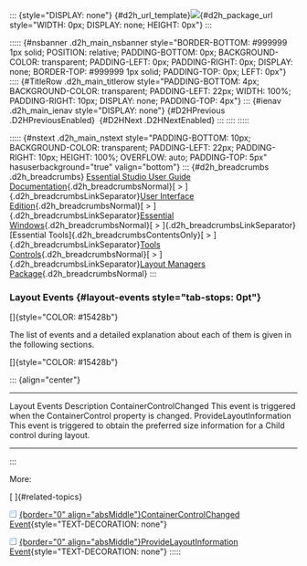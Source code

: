 ::: {style="DISPLAY: none"}
[](ms-xhelp:///?Id=d2h_url_template){#d2h_url_template}![](!package_url!){#d2h_package_url style="WIDTH: 0px; DISPLAY: none; HEIGHT: 0px"}
:::

::::: {#nsbanner .d2h_main_nsbanner style="BORDER-BOTTOM: #999999 1px solid; POSITION: relative; PADDING-BOTTOM: 0px; BACKGROUND-COLOR: transparent; PADDING-LEFT: 0px; PADDING-RIGHT: 0px; DISPLAY: none; BORDER-TOP: #999999 1px solid; PADDING-TOP: 0px; LEFT: 0px"}
:::: {#TitleRow .d2h_main_titlerow style="PADDING-BOTTOM: 4px; BACKGROUND-COLOR: transparent; PADDING-LEFT: 22px; WIDTH: 100%; PADDING-RIGHT: 10px; DISPLAY: none; PADDING-TOP: 4px"}
::: {#ienav .d2h_main_ienav style="DISPLAY: none"}
[](ms-xhelp:///?Id=4e1d676c-3744-4a08-a8c8-aa3dc5249b75){#D2HPrevious .D2HPreviousEnabled}  [](ms-xhelp:///?Id=d0c423b0-fbf6-4d7b-955a-14b86c0dccac){#D2HNext .D2HNextEnabled}
:::
::::
:::::

::::: {#nstext .d2h_main_nstext style="PADDING-BOTTOM: 10px; BACKGROUND-COLOR: transparent; PADDING-LEFT: 22px; PADDING-RIGHT: 10px; HEIGHT: 100%; OVERFLOW: auto; PADDING-TOP: 5px" hasuserbackground="true" valign="bottom"}
::: {#d2h_breadcrumbs .d2h_breadcrumbs}
[Essential Studio User Guide Documentation](ms-xhelp:///?Id=12457748-09e3-4d74-a240-8e049cedf030){.d2h_breadcrumbsNormal}[ \> ]{.d2h_breadcrumbsLinkSeparator}[User Interface Edition](ms-xhelp:///?Id=c29296b7-531c-413b-a0ec-488ca1f7f669){.d2h_breadcrumbsNormal}[ \> ]{.d2h_breadcrumbsLinkSeparator}[Essential Windows](ms-xhelp:///?Id=e60759d8-47a4-4570-9d7a-16a68d63f2ea){.d2h_breadcrumbsNormal}[ \> ]{.d2h_breadcrumbsLinkSeparator}[Essential Tools]{.d2h_breadcrumbsContentsOnly}[ \> ]{.d2h_breadcrumbsLinkSeparator}[Tools Controls](ms-xhelp:///?Id=13c3c4f4-9d16-4b69-93f2-7e98eec67452){.d2h_breadcrumbsNormal}[ \> ]{.d2h_breadcrumbsLinkSeparator}[Layout Managers Package](ms-xhelp:///?Id=d0ebd7bb-debf-4a29-97c5-763f1819bafc){.d2h_breadcrumbsNormal}
:::

### Layout Events {#layout-events style="tab-stops: 0pt"}

[]{style="COLOR: #15428b"} 

The list of events and a detailed explanation about each of them is given in the following sections.

[]{style="COLOR: #15428b"} 

::: {align="center"}
  -------------------------- -----------------------------------------------------------------------------------------------------
  Layout Events              Description
  ContainerControlChanged    This event is triggered when the ContainerControl property is changed.
  ProvideLayoutInformation   This event is triggered to obtain the preferred size information for a Child control during layout.
  -------------------------- -----------------------------------------------------------------------------------------------------
:::

More:

[ ]{#related-topics}

[![](button.gif){border="0" align="absMiddle"}ContainerControlChanged Event](ms-xhelp:///?Id=5bdb860b-d2ea-4f52-8748-be9b855e8664){style="TEXT-DECORATION: none"}

[![](button.gif){border="0" align="absMiddle"}ProvideLayoutInformation Event](ms-xhelp:///?Id=c39f0078-f07d-4ff3-a897-dee68c8b898d){style="TEXT-DECORATION: none"}
:::::
